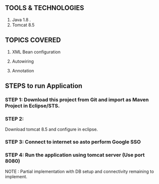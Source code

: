 ## TOOLS & TECHNOLOGIES
	
1. Java 1.8
	.  
2. Tomcat 8.5


## TOPICS COVERED
	
1. XML Bean configuration
	
2. Autowiring
	
3. Annotation
	


## STEPS to run Application


### STEP 1: Download this project from Git and import as Maven Project in Eclipse/STS.


### STEP 2: 
Download tomcat 8.5 and configure in eclipse.


### STEP 3: Connect to internet so asto perform Google SSO
### STEP 4: Run the application using tomcat server (Use port 8080)

NOTE : Partial implementation with DB setup and connectivity remaining to implement.